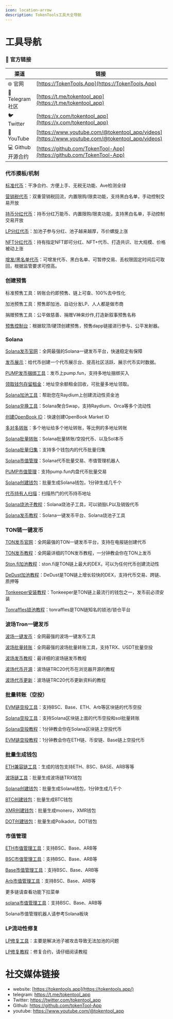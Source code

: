 ```yaml
---
icon: location-arrow
description: TokenTools工具大全导航
---
```

# 工具导航

### 🔗 官方链接  

| 渠道              | 链接                                                         |
| ----------------- | ------------------------------------------------------------ |
| 🌐 官网            | [https://TokenTools.App](https://TokenTools.App)             |
| 💬 Telegram 社区   | [https://t.me/tokentool_app](https://t.me/tokentool_app)     |
| 🐦 Twitter         | [https://x.com/tokentool_app](https://x.com/tokentool_app)   |
| 🎥 YouTube         | [https://www.youtube.com/@tokentool_app/videos](https://www.youtube.com/@tokentool_app/videos) |
| 💻 Github 开源合约 | [https://github.com/TokenTool-App](https://github.com/TokenTool-App) |



### 代币摸板/机制

[标准代币](https://tokentools.app/createToken/standard)：干净合约、方便上手、无税无功能、Ave检测全绿

[营销税代币](https://tokentools.app/createToken/V2)：双重营销税回流，内置限购/限卖功能，支持黑白名单，手动控制交易开放

[持币分红代币](https://tokentools.app/createToken/V3)：持币分红万能币、内置限购/限卖功能，支持黑白名单，手动控制交易开放

[LP分红代币](https://tokentools.app/createToken/V4)：加池子参与分红、池子越来越厚，币价螺旋上涨

[NFT分红代币](https://tokentools.app/createToken/V5)：持有指定NFT即可分红、NFT+代币、打造共识、壮大规模、价格被动上涨

[增发/黑名单代币](https://tokentools.app/createToken/bsc)：可增发代币、黑白名单、可暂停交易、丢权限固定时间后可取回，根据监管要求可控高。


### 创建预售

标准预售工具：转账合约即预售、链上可查、100%去中性化

加池预售工具：预售即加池、自动分发LP、人人都是做市商

捐赠预售工具：公平做慈善、捐赠V神来炒作,打造新叙事预售名称

[预售控制台](https://tokentools.app/launchpad/create)：根据软顶/硬顶创建预售，预售dapp链接进行参与、公平发射器。


### Solana

[Solana发币官网](https://tokentools.app/createToken/sol)：全网最强的Solana一键发币平台，快速稳定有保障

[发币展示](https://tokentools.app/createTokenView/sol)：给代币创建一个代币展示台、提高社区活跃、展示代币实时数据。

[PUMP发币捆绑工具](https://tokentools.app/sol/pump-launch)：发币上pump.fun，支持多地址捆绑买入

[领取钱包存留租金](https://tokentools.app/sol/claimyoursol)：地址空余额租金回收，可批量多地址领取。

[Solana加池工具](https://tokentools.app/sol/liquidity)：帮助您在Raydium上创建流动性资金池

[Solana兑换工具](https://tokentools.app/batchSwap/sol)：Solana聚合Swap，支持Raydium、Orca等多个流动性

[创建OpenBook ID](https://tokentools.app/sol/openbook-market)：快速创建OpenBook Market ID

[多对多转账](https://tokentools.app/batchTransfer/sol)：多个地址给多个地址转账，等比例的多地址转账

[Solana批量转账](https://tokentools.app/oneToMore/sol)：Solana批量转账/空投代币、以及Sol本币

[Solana批量归集](https://tokentools.app/batchCollection/sol)：支持多个钱包内的代币批量归集

[Solana市值管理](https://tokentools.app/batchSwap/sol)：Solana代币批量交易、市值管理机器人

[PUMP市值管理](https://tokentools.app/batchSwap/sol)：支持pump.fun内盘代币批量交易

[Solana创建钱包](https://tokentools.app/createWallet/sol)：批量生成Solana钱包，1分钟生成几千个

[代币持有人扫描](https://tokentools.app/tokenHoldScan/token/sol)：扫描热门的代币持币地址

[Solana烧池子教程](https://docs.tokentools.app/sol/burn-assets)：Solana烧池子工具，可以销毁LP以及销毁代币

[Solana发币教程](https://docs.tokentools.app/sol/create-sol-token)：Solana一键发币平台、Solana烧池子工具



### TON链一键发币

[TON发币官网](https://tokentools.app/createToken/ton)：全网最强的TON一键发币平台，支持在电报链创建代币

[TON发币教程](https://docs.tokentools.app/ton/stardand)：全网最详细的TON发币教程，一分钟教会你在TON上发币

[Ston.fi加池教程](https://docs.tokentools.app/ton/ston)：ston.fi是TON链上最大的DEX，可以为任何代币创建流动性

[DeDust加池教程](https://docs.tokentools.app/ton/dedust)：DeDust是TON链上增长较快的DEX，支持代币交易、跨链、质押等

[Tonkeeper安装教程](https://docs.tokentools.app/ton/tonkeeper)：Tonkeeper是TON链上最流行的钱包之一，发币前必须安装

[Tonraffles锁池教程](https://docs.tokentools.app/ton/tonraffles)：tonraffles是TON链知名的锁池/锁仓平台



### 波场Tron一键发币

[波场一键发币](https://tokentools.app/createToken/trx/)：全网最强的波场一键发币工具

[波场批量转账](https://tokentools.app/oneToMore/trx)：全网最强的波场批量转账工具，支持TRX、USDT批量空投

[波场发币教程](https://docs.tokentools.app/tron/createtoken)：最详细的波场链发币教程

[波场代币开源](https://docs.tokentools.app/tron/verify-contract)：波场链TRC20代币在浏览器开源的教程

[波场代币更新](https://docs.tokentools.app/tron/record-info)：波场链TRC20代币更新资料的教程



### 批量转账（空投）

[EVM链空投工具](https://tokentools.app/oneToMore/bsc)：支持BSC、Base、ETH、Arb等区块链的代币空投

[Solana空投工具](https://tokentools.app/oneToMore/sol)：支持Solana区块链上面的代币空投和sol批量转账

[Solana空投教程](https://docs.tokentools.app/sol/batch-transfer)：1分钟教会你在Solana区块链上空投代币

[EVM链空投教程](https://docs.tokentools.app/multi/multisender)：1分钟教会你在ETH链、币安链、Base链上空投代币



### 批量生成钱包

[ETH兼容链工具](https://tokentools.app/createWallet/bsc)：生成的钱包支持ETH、BSC、BASE、ARB等等

[波场链工具](https://tokentools.app/createWallet/trx)：批量生成波场链TRX钱包

[Solana创建钱包](https://tokentools.app/createWallet/sol)：批量生成Solana钱包，1分钟生成几千个

[BTC创建钱包](https://tokentools.app/createWallet/sol)：批量生成BTC钱包

[XMR创建钱包](https://tokentools.app/createWallet/sol)：批量生成monero，XMR钱包

[DOT创建钱包](https://tokentools.app/createWallet/sol)：批量生成Polkadot，DOT钱包




### 市值管理

[ETH市值管理工具](https://tokentools.app/batchSwap/eth)：支持BSC、Base、ARB等

[BSC市值管理工具](https://tokentools.app/batchSwap/bsc)：支持BSC、Base、ARB等

[Base市值管理工具](https://tokentools.app/batchSwap/base)：支持BSC、Base、ARB等

[Arb市值管理工具](https://tokentools.app/batchSwap/arb)：支持BSC、Base、ARB等

更多链请查看功能下拉菜单

[solana市值管理工具](https://tokentools.app/batchSwap/sol)：支持BSC、Base、ARB等

Solana市值管理机器人请参考Solana板块



### LP流动性修复

[LP修复工具](https://tokentools.app/other/fixLp)：主要是解决池子被攻击导致无法加池的问题

[LP修复教程](https://docs.tokentools.app/other/lpfixtool)：修复合约，请仔细阅读教程



# 社交媒体链接

- website: [https://tokentools.app](https://tokentools.app/)
- telegram: https://t.me/tokentool_app
- Twitter: https://twitter.com/tokentool_app
- Github: https://github.com/tokenTool-App
- youtube: https://www.youtube.com/@tokentool_app
